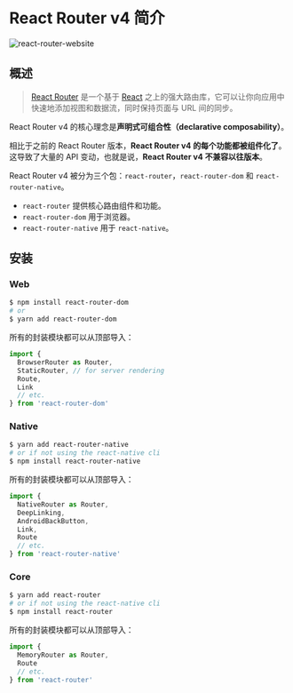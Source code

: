 # React Router v4 简介

![react-router-website](https://raw.githubusercontent.com/dunwu/react-step-by-step/master/docs/assets/images/react-router-website.png)

## 概述

> [React Router](https://github.com/ReactTraining/react-router) 是一个基于 [React](http://facebook.github.io/react/) 之上的强大路由库，它可以让你向应用中快速地添加视图和数据流，同时保持页面与 URL 间的同步。
>

React Router v4 的核心理念是**声明式可组合性（declarative composability）**。

相比于之前的 React Router 版本，**React Router v4 的每个功能都被组件化了**。这导致了大量的 API 变动，也就是说，**React Router v4 不兼容以往版本**。

React Router v4 被分为三个包：`react-router`，`react-router-dom` 和 `react-router-native`。

- `react-router` 提供核心路由组件和功能。
- `react-router-dom` 用于浏览器。
- `react-router-native` 用于 `react-native`。

## 安装

### Web

```bash
$ npm install react-router-dom
# or
$ yarn add react-router-dom
```

所有的封装模块都可以从顶部导入：

```jsx
import {
  BrowserRouter as Router,
  StaticRouter, // for server rendering
  Route,
  Link
  // etc.
} from 'react-router-dom'
```

### Native

```bash
$ yarn add react-router-native
# or if not using the react-native cli
$ npm install react-router-native
```

所有的封装模块都可以从顶部导入：

```jsx
import {
  NativeRouter as Router,
  DeepLinking,
  AndroidBackButton,
  Link,
  Route
  // etc.
} from 'react-router-native'
```

### Core

```bash
$ yarn add react-router
# or if not using the react-native cli
$ npm install react-router
```

所有的封装模块都可以从顶部导入：

```jsx
import {
  MemoryRouter as Router,
  Route
  // etc.
} from 'react-router'
```
